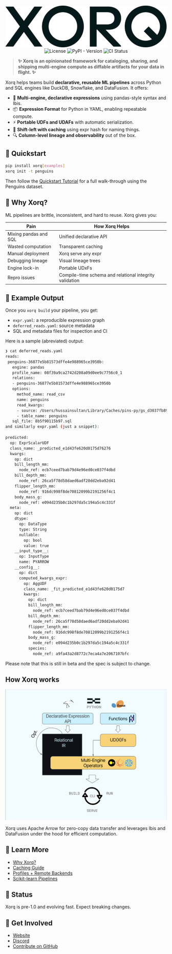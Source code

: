 <div align="center">

![Xorq Logo](docs/images/Xorq_WordMark_RGB_Midnight.png)
![License](https://img.shields.io/github/license/xorq-labs/xorq)
![PyPI - Version](https://img.shields.io/pypi/v/xorq)
![CI Status](https://img.shields.io/github/actions/workflow/status/xorq-labs/xorq/ci-test.yml)

</div>

> **✨ Xorq is an opinionated framework for cataloging, sharing, and shipping
> multi-engine compute as diffable artifacts for your data in flight. ✨**

Xorq helps teams build **declarative, reusable ML pipelines** across Python and
SQL engines like DuckDB, Snowflake, and DataFusion. It offers:

* 🧠 **Multi-engine, declarative expressions** using pandas-style syntax and Ibis.
* 📦 **Expression Format** for Python in YAML, enabling repeatable compute.
* ⚡ **Portable UDFs and UDAFs** with automatic serialization.
* 🔁 **Shift-left with caching** using expr hash for naming things.
* 🔍 **Column-level lineage and observability** out of the box.

## 🔧 Quickstart

```bash
pip install xorq[examples]
xorq init -t penguins
```

Then follow the [Quickstart Tutorial](https://docs.xorq.dev/tutorials/getting_started/quickstart) for a full walk-through using the Penguins dataset.

## 🚀 Why Xorq?

ML pipelines are brittle, inconsistent, and hard to reuse. Xorq gives you:

| Pain                  | How Xorq Helps          |
| --------------------- | ----------------------- |
| Mixing pandas and SQL | Unified declarative API |
| Wasted computation    | Transparent caching     |
| Manual deployment     | Xorq serve any expr     |
| Debugging lineage     | Visual lineage trees    |
| Engine lock-in        | Portable UDxFs          |
| Repro issues          | Compile-time schema and relational integrity validation |

## 📸 Example Output

Once you `xorq build` your pipeline, you get:

* `expr.yaml`: a reproducible expression graph
* `deferred_reads.yaml`: source metadata
* SQL and metadata files for inspection and CI

Here is a sample (abreviated) output:

```bash
❯ cat deferred_reads.yaml
reads:
 penguins-36877e5b81573dffe4e988965ce3950b:
   engine: pandas
   profile_name: 08f39a9ca2742d208a09d0ee9c7756c0_1
   relations:
   - penguins-36877e5b81573dffe4e988965ce3950b
   options:
     method_name: read_csv
     name: penguins
     read_kwargs:
     - source: /Users/hussainsultan/Library/Caches/pins-py/gs_d3037fb8920d01eb3b262ab08d52335c89ba62aa41299e5236f01807aa8b726d/penguins/20250206T212843Z-8f28a/penguins.csv
     - table_name: penguins
   sql_file: 8b5f90115b97.sql
and similarly expr.yaml (just a snippet):

predicted:
  op: ExprScalarUDF
  class_name: _predicted_e1d43fe620d0175d76276
  kwargs:
    op: dict
    bill_length_mm:
      node_ref: ecb7ceed7bab79d4e96ed0ce037f4dbd
    bill_depth_mm:
      node_ref: 26ca5f78d58daed6adf20dd2eba92d41
    flipper_length_mm:
      node_ref: 916dc998f8de70812099b2191256f4c1
    body_mass_g:
      node_ref: e094d235b0c1b297da5c194a5c4c331f
  meta:
    op: dict
    dtype:
      op: DataType
      type: String
      nullable:
        op: bool
        value: true
    __input_type__:
      op: InputType
      name: PYARROW
    __config__:
      op: dict
      computed_kwargs_expr:
        op: AggUDF
        class_name: _fit_predicted_e1d43fe620d0175d7
        kwargs:
          op: dict
          bill_length_mm:
            node_ref: ecb7ceed7bab79d4e96ed0ce037f4dbd
          bill_depth_mm:
            node_ref: 26ca5f78d58daed6adf20dd2eba92d41
          flipper_length_mm:
            node_ref: 916dc998f8de70812099b2191256f4c1
          body_mass_g:
            node_ref: e094d235b0c1b297da5c194a5c4c331f
          species:
            node_ref: a9fa43a2d8772c7eca4a7e2067107bfc
```
Please note that this is still in beta and the spec is subject to change.

## How Xorq works

![Xorq Architecture](docs/images/how-xorq-works.png)

Xorq uses Apache Arrow for zero-copy data transfer and leverages Ibis and
DataFusion under the hood for efficient computation.

## 📌 Learn More

* [Why Xorq?](https://docs.xorq.dev/intro/why_xorq)
* [Caching Guide](https://docs.xorq.dev/core_concepts/caching)
* [Profiles + Remote Backends](https://docs.xorq.dev/core_concepts/profiles_guide)
* [Scikit-learn Pipelines](examples/pipelines_example.py)

## 🧪 Status

Xorq is pre-1.0 and evolving fast. Expect breaking changes.

## 🤝 Get Involved

* [Website](https://www.xorq.dev)
* [Discord](https://discord.gg/8Kma9DhcJG)
* [Contribute on GitHub](https://github.com/xorq-labs/xorq)
